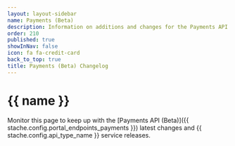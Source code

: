 ```yaml
---
layout: layout-sidebar
name: Payments (Beta)
description: Information on additions and changes for the Payments API (Beta).
order: 210
published: true
showInNav: false
icon: fa fa-credit-card
back_to_top: true
title: Payments (Beta) Changelog
---
```


# {{ name }}

Monitor this page to keep up with the [Payments API (Beta)]({{ stache.config.portal_endpoints_payments }}) latest changes and {{ stache.config.api_type_name }} service releases.